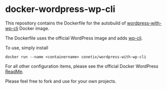 # docker-wordpress-wp-cli
This repository contains the Dockerfile for the autobuild of [wordpress-with-wp-cli](https://registry.hub.docker.com/u/timbutler/wordpress-with-wp-cli/) Docker image.

The Dockerfile uses the official WordPress image and adds [wp-cli](http://wp-cli.org/).

To use, simply install 

    docker run --name <containername> conetix/wordpress-with-wp-cli

For all other configuration items, please see the official Docker WordPress [ReadMe](https://github.com/docker-library/docs/tree/master/wordpress).

Please feel free to fork and use for your own projects.
